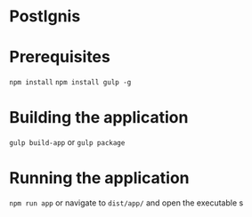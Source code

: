 # PostIgnis

# Prerequisites

`npm install`
`npm install gulp -g`

# Building the application

`gulp build-app` or `gulp package`

# Running the application

`npm run app` or navigate to `dist/app/` and open the executable
s